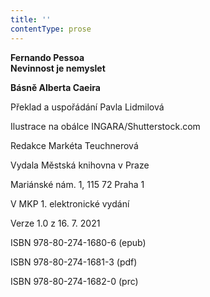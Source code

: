 ```yaml
---
title: ''
contentType: prose
---
```


<section>

**Fernando Pessoa  
Nevinnost je nemyslet**

**Básně Alberta Caeira**

</section>

<section>

Překlad a uspořádání Pavla Lidmilová

Ilustrace na obálce INGARA/Shutterstock.com

Redakce Markéta Teuchnerová

</section>

<section>

Vydala Městská knihovna v Praze

Mariánské nám. 1, 115 72 Praha 1

</section>

<section>

V MKP 1. elektronické vydání

Verze 1.0 z 16. 7. 2021

</section>

<section>

ISBN 978-80-274-1680-6 (epub)

ISBN 978-80-274-1681-3 (pdf)

ISBN 978-80-274-1682-0 (prc)

</section>
